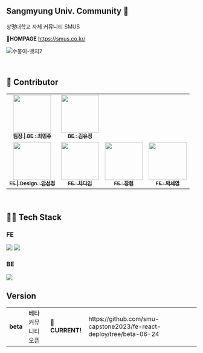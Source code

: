 ## Sangmyung Univ. Community 👋
상명대학교 자체 커뮤니티 SMUS

🌈**HOMPAGE** https://smus.co.kr/

![수뭉이-뱃지2](https://github.com/smu-capstone2023/.github/assets/55094745/ce7c1b5b-4367-4713-99e2-3de51bac6cbb)


<br/>

## 🧙 Contributor
<table>
  <tbody>
    <tr>
      <td align="center"><a href="https://github.com/minjumost"><img src="https://avatars.githubusercontent.com/u/95904729?v=4" width="100px;" alt=""/><br /><sub><b>팀장 | BE : 최민주 </b></sub></a><br /></td>
      <td align="center"><a href="https://github.com/newoldname"><img src="https://avatars.githubusercontent.com/u/58821252?v=4" width="100px;" alt=""/><br /><sub><b>BE : 김유정 </b></sub></a><br /></td>
     <tr/>
      <td align="center"><a href="https://github.com/sunjungAn"><img src="https://avatars.githubusercontent.com/u/55094745?v=4" width="100px;" alt=""/><br /><sub><b>FE | Design : 안선정 </b></sub></a><br /></td>
      <td align="center"><a href="https://github.com/daindaind"><img src="https://avatars.githubusercontent.com/u/104924817?v=4" width="100px;" alt=""/><br /><sub><b>FE : 차다인 </b></sub></a><br /></td>
      <td align="center"><a href="https://github.com/Hyun642"><img src="https://avatars.githubusercontent.com/u/105111234?v=4" width="100px;" alt=""/><br /><sub><b>FE : 장현 </b></sub></a><br /></td>
      <td align="center"><a href="https://github.com/Seyounie"><img src="https://avatars.githubusercontent.com/u/87270688?v=4" width="100px;" alt=""/><br /><sub><b>FE : 박세영 </b></sub></a><br /></td>
    </tr>
  </tbody>
</table>
<br/>

## 👩‍💻 Tech Stack
### FE
<div>
<img src="https://img.shields.io/badge/React-61DAFB?style=for-the-badge&logo=React&logoColor=white">
<img src="https://img.shields.io/badge/JavaScript-F7DF1E?style=for-the-badge&logo=JavaScript&logoColor=white">
</div>

### BE
<img src="https://img.shields.io/badge/Node.js-339933?style=for-the-badge&logo=nodedotjs&logoColor=white">
<br/>


## Version
<table>
  <tbody>
    <tr>
      <td ><b>beta</b></td>
      <td >베타 커뮤니티 오픈</td>
      <td > <b>👋CURRENT!</b> </td>
      <td> https://github.com/smu-capstone2023/fe-react-deploy/tree/beta-06-24 </td>
  </tbody>
</table>
<!--




**Here are some ideas to get you started:**

🙋‍♀️ A short introduction - what is your organization all about?
🌈 Contribution guidelines - how can the community get involved?
👩‍💻 Useful resources - where can the community find your docs? Is there anything else the community should know?
🍿 Fun facts - what does your team eat for breakfast?
🧙 Remember, you can do mighty things with the power of [Markdown](https://docs.github.com/github/writing-on-github/getting-started-with-writing-and-formatting-on-github/basic-writing-and-formatting-syntax)
-->
